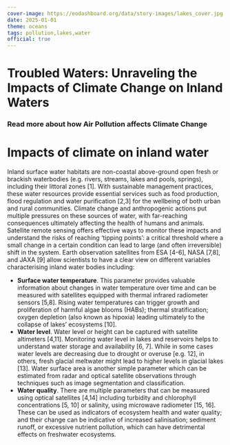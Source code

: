 ```yaml
---
cover-image: https://eodashboard.org/data/story-images/lakes_cover.jpg
date: 2025-01-01
theme: oceans
tags: pollution,lakes,water
official: true
---
```


#  Troubled Waters: Unraveling the Impacts of Climate Change on Inland Waters <!--{ as="img" mode="hero" src="https://eodashboard.org/data/story-images/lakes_cover.jpg" }-->
### Read more about how Air Pollution affects Climate Change <!--{ style="font-size:1.5rem;opacity:0.7;margin-top:1rem;" }-->

# Impacts of climate on inland water

Inland surface water habitats are non-coastal above-ground open fresh or brackish waterbodies (e.g. rivers, streams, lakes and pools, springs), including their littoral zones [1]. With sustainable management practices, these water resources provide essential services such as food production, flood regulation and water purification [2,3] for the wellbeing of both urban and rural communities. Climate change and anthropogenic actions put multiple pressures on these sources of water, with far-reaching consequences ultimately affecting the health of humans and animals. Satellite remote sensing offers effective ways to monitor these impacts and understand the risks of reaching ‘tipping points’: a critical threshold where a small change in a certain condition can lead to large (and often irreversible) shift in the system. Earth observation satellites from ESA [4-6], NASA [7,8], and JAXA [9] allow scientists to have a clear view on different variables characterising inland water bodies including:


- **Surface water temperature**. This parameter provides valuable information about changes in water temperature over time and can be measured with satellites equipped with thermal infrared radiometer sensors [5,8]. Rising water temperatures can trigger growth and proliferation of harmful algae blooms (HABs); thermal stratification; oxygen depletion (also known as hipoxia) leading ultimately to the collapse of lakes’ ecosystems [10].
- **Water level**. Water level or height can be captured with satellite altimeters [4,11]. Monitoring water level in lakes and reservoirs helps to understand water storage and availability [6, 7]. While in some cases water levels are decreasing due to drought or overuse [e.g. 12], in others, fresh glacial meltwater might lead to higher levels in glacial lakes [13].
    Water surface area is another simple parameter which can be estimated from radar and optical satellite observations through techniques such as image segmentation and classification.
- **Water quality**. There are multiple parameters that can be measured using optical satellites [4,14] including turbidity and chlorophyll concentrations [5, 10] or salinity, using microwave radiometer [15, 16]. These can be used as indicators of ecosystem health and water quality; and their change can be indicative of increased salinisation; sediment runoff, or excessive nutrient pollution, which can have detrimental effects on freshwater ecosystems.

